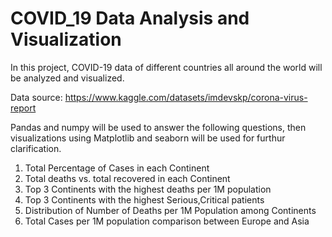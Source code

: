 # COVID_19 Data Analysis and Visualization
In this project, COVID-19 data of different countries all around the world will be analyzed and visualized.

Data source: https://www.kaggle.com/datasets/imdevskp/corona-virus-report 

Pandas and numpy will be used to answer the following questions, then visualizations using Matplotlib and seaborn will be used for furthur clarification.

1. Total Percentage of Cases in each Continent
2. Total deaths vs. total recovered in each Continent
3. Top 3 Continents with the highest deaths per 1M population
4. Top 3 Continents with the highest Serious,Critical patients
5. Distribution of Number of Deaths per 1M Population among Continents
6. Total Cases per 1M population comparison between Europe and Asia
